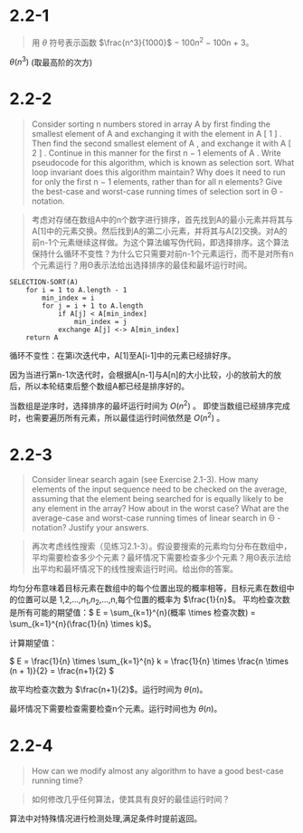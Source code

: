 # 2.2-1

> 用 $\theta$ 符号表示函数 $\frac{n^3}{1000}$ − $100n^2$ − 100n + 3。

$\theta(n^3)$ (取最高阶的次方)

# 2.2-2

> Consider sorting n numbers stored in array A by first finding the smallest element of A and exchanging it with the element in A [ 1 ] . Then find the second smallest element of A , and exchange it with A [ 2 ] . Continue in this manner for the first n − 1 elements of A . Write pseudocode for this algorithm, which is known as selection sort. What loop invariant does this algorithm maintain? Why does it need to run for only the first n − 1 elements, rather than for all n elements? Give the best-case and worst-case running times of selection sort in Θ -notation.

> 考虑对存储在数组A中的n个数字进行排序，首先找到A的最小元素并将其与A[1]中的元素交换。然后找到A的第二小元素，并将其与A[2]交换。对A的前n-1个元素继续这样做。为这个算法编写伪代码，即选择排序。这个算法保持什么循环不变性？为什么它只需要对前n-1个元素运行，而不是对所有n个元素运行？用Θ表示法给出选择排序的最佳和最坏运行时间。

```
SELECTION-SORT(A)
    for i = 1 to A.length - 1
        min_index = i
        for j = i + 1 to A.length
            if A[j] < A[min_index]
                min_index = j
            exchange A[j] <-> A[min_index]
    return A
```
循环不变性：在第i次迭代中，A[1]至A[i-1]中的元素已经排好序。

因为当进行第n-1次迭代时，会根据A[n-1]与A[n]的大小比较，小的放前大的放后，所以本轮结束后整个数组A都已经是排序好的。

当数组是逆序时，选择排序的最坏运行时间为 $O(n^2)$ 。
即使当数组已经排序完成时，也需要遍历所有元素，所以最佳运行时间依然是 $O(n^2)$ 。

# 2.2-3

> Consider linear search again (see Exercise 2.1-3). How many elements of the input sequence need to be checked on the average, assuming that the element being searched for is equally likely to be any element in the array? How about in the worst case? What are the average-case and worst-case running times of linear search in Θ -notation? Justify your answers.

> 再次考虑线性搜索（见练习2.1-3）。假设要搜索的元素均匀分布在数组中，平均需要检查多少个元素？最坏情况下需要检查多少个元素？用Θ表示法给出平均和最坏情况下的线性搜索运行时间。给出你的答案。

均匀分布意味着目标元素在数组中的每个位置出现的概率相等，目标元素在数组中的位置可以是 1,2,…,$n_1$,$n_2$,…,n,每个位置的概率为 $\frac{1}{n}$​。
平均检查次数是所有可能的期望值：$ E = \sum_{k=1}^{n}(概率 \times 检查次数) = \sum_{k=1}^{n}(\frac{1}{n} \times k)$​。

计算期望值：

$ E = \frac{1}{n} \times \sum_{k=1}^{n} k = \frac{1}{n} \times \frac{n \times (n + 1)}{2} = \frac{n+1}{2} $

故平均检查次数为 $\frac{n+1}{2}$。运行时间为 $\theta(n)$。

最坏情况下需要检查需要检查n个元素。运行时间也为 $\theta(n)$。

# 2.2-4

> How can we modify almost any algorithm to have a good best-case running time?

> 如何修改几乎任何算法，使其具有良好的最佳运行时间？

算法中对特殊情况进行检测处理,满足条件时提前返回。